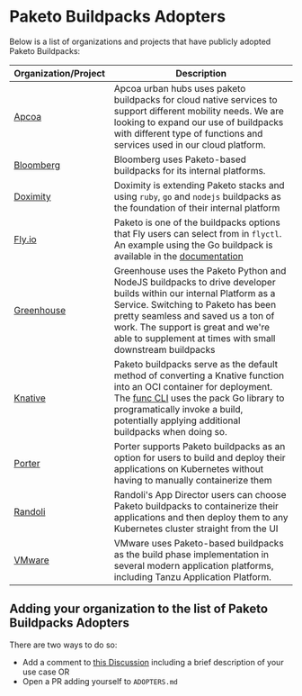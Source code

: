 # Paketo Buildpacks Adopters

Below is a list of organizations and projects that have publicly adopted Paketo Buildpacks:

<!-- Add an entry for your organization making sure to preserve the alphabetical order -->

| Organization/Project | Description |
| --- | --- |
| [Apcoa](https://urban-hubs.apcoa.com/) | Apcoa urban hubs uses paketo buildpacks for cloud native services to support different mobility needs. We are looking to expand our use of buildpacks with different type of functions and services used in our cloud platform. |
| [Bloomberg](https://www.bloomberg.com/company/values/tech-at-bloomberg/open-source/projects/#developer-workflow) | Bloomberg uses Paketo-based buildpacks for its internal platforms. |
| [Doximity](https://technology.doximity.com/articles/buildpacks-vs-dockerfiles) | Doximity is extending Paketo stacks and using `ruby`, `go` and `nodejs` buildpacks as the foundation of their internal platform|
| [Fly.io](https://fly.io/docs/reference/builders/#buildpacks) | Paketo is one of the buildpacks options that Fly users can select from in `flyctl`. An example using the Go buildpack is available in the [documentation](https://fly.io/docs/getting-started/golang/#inside-fly-toml)  | 
| [Greenhouse](https://github.com/grnhse) | Greenhouse uses the Paketo Python and NodeJS buildpacks to drive developer builds within our internal Platform as a Service. Switching to Paketo has been pretty seamless and saved us a ton of work. The support is great and we're able to supplement at times with small downstream buildpacks|
| [Knative](https://knative.dev/) | Paketo buildpacks serve as the default method of converting a Knative function into an OCI container for deployment. The [func CLI](https://github.com/knative-sandbox/kn-plugin-func) uses the pack Go library to programatically invoke a build, potentially applying additional buildpacks when doing so. |
| [Porter](https://docs.porter.run/deploying-applications/deploying-from-github/selecting-application-and-build-method/#customizing-buildpacks)|Porter supports Paketo buildpacks as an option for users to build and deploy their applications on Kubernetes without having to manually containerize them|
| [Randoli](https://randoli.ca/app-director/) | Randoli's App Director users can choose Paketo buildpacks to containerize their applications and then deploy them to any Kubernetes cluster straight from the UI |
| [VMware](https://hello-tanzu.vmware.com/getting-started-with-tap-devsecops-path-to-prod/) | VMware uses Paketo-based buildpacks as the build phase implementation in several modern application platforms, including Tanzu Application Platform. |

## Adding your organization to the list of Paketo Buildpacks Adopters
There are two ways to do so:
  * Add a comment to [this Discussion](https://github.com/paketo-buildpacks/feedback/discussions/30) including a brief description of your use case
   OR
  * Open a PR adding yourself to `ADOPTERS.md`
